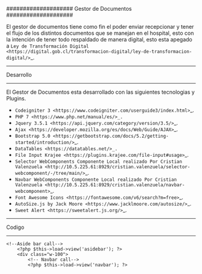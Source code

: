 ####################
Gestor de Documentos
####################


El gestor de documentos tiene como fin el poder enviar recepcionar y tener el flujo
de los distintos documentos que se manejan en el hospital, esto con la intención
de tener todo respaldado de manera digital, esto esta apegado a  `Ley de Transformación Digital <https://digital.gob.cl/transformacion-digital/ley-de-transformacion-digital/>`_.

*******************
Desarrollo
*******************

El Gestor de Documentos esta desarrollado con las siguientes tecnologias y Plugins.

- `Codeigniter 3 <https://www.codeigniter.com/userguide3/index.html>`_.
- `PHP 7 <https://www.php.net/manual/es/>_.`
- `Jquery 3.5.1 <https://api.jquery.com/category/version/3.5/>`_.
- `Ajax <https://developer.mozilla.org/es/docs/Web/Guide/AJAX>`_.
- `Bootstrap 5.0 <https://getbootstrap.com/docs/5.2/getting-started/introduction/>`_.
- `DataTables <https://datatables.net/>_.`
- `File Input Krajee <https://plugins.krajee.com/file-input#usage>`_.
- `Selector WebComponents Componente Local realizado Por Cristian Valenzuela <http://10.5.225.61:8929/cristian.valenzuela/selector-webcomponent/-/tree/main/>`_.
- `Navbar WebComponents Componente Local realizado Por Cristian Valenzuela <http://10.5.225.61:8929/cristian.valenzuela/navbar-webcomponent>`_.
- `Font Awesome Icons <https://fontawesome.com/v6/search?m=free>`_.
- `AutoSize.js by Jack Moore <https://www.jacklmoore.com/autosize/>`_.
- `Sweet Alert <https://sweetalert.js.org/>`_.

*******************
Codigo
*******************

```
<!--Aside bar call-->
	<?php $this->load->view('asidebar'); ?>
	<div class="w-100">
		<!-- Navbar call-->
		<?php $this->load->view('navbar'); ?>
```
